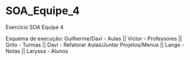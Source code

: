 # SOA_Equipe_4
Exercício SOA Equipe 4

Esquema de execução: Guilherme/Davi - Aulas ||  Victor - Professores ||  Grilo - Turmas ||  Davi - Refatorar Aulas/Juntar Projetos/Menus ||  Lange - Notas ||  Laryssa - Alunos
